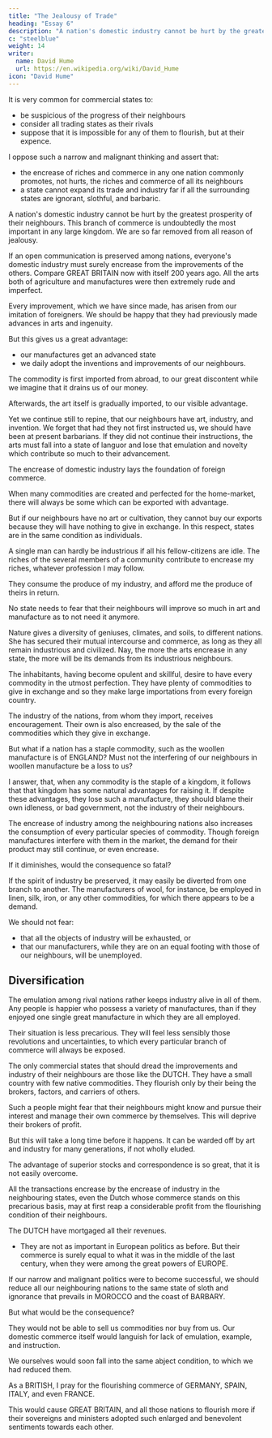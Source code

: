 ```yaml
---
title: "The Jealousy of Trade"
heading: "Essay 6"
description: "A nation's domestic industry cannot be hurt by the greatest prosperity of their neighbours"
c: "steelblue"
weight: 14
writer:
  name: David Hume
  url: https://en.wikipedia.org/wiki/David_Hume
icon: "David Hume"
---
```


<!-- HAVING endeavoured to remove one species of ill-founded jealousy, which is so prevalent among commercial nations, it may not be amiss to mention another, which seems equally groundless. -->

It is very common for commercial states to:
- be suspicious of the progress of their neighbours
- consider all trading states as their rivals
- suppose that it is impossible for any of them to flourish, but at their expence. 

I oppose such a narrow and malignant thinking and assert that:
- the encrease of riches and commerce in any one nation commonly promotes, not hurts, the riches and commerce of all its neighbours
- a state cannot expand its trade and industry far if all the surrounding states are ignorant, slothful, and barbaric.

A nation's domestic industry cannot be hurt by the greatest prosperity of their neighbours. This branch of commerce is undoubtedly the most important in any large kingdom. We are so far removed from all reason of jealousy. 

If an open communication is preserved among nations, everyone's domestic industry must surely  encrease from the improvements of the others. Compare GREAT BRITAIN now with itself 200 years ago. All the arts both of agriculture and manufactures were then extremely rude and imperfect. 

Every improvement, which we have since made, has arisen from our imitation of foreigners. We should be happy that they had previously made advances in arts and ingenuity. 

But this gives us a great advantage:
- our manufactures get an advanced state 
- we daily adopt the inventions and improvements of our neighbours.

The commodity is first imported from abroad, to our great discontent while we imagine that it drains us of our money.

Afterwards, the art itself is gradually imported, to our visible advantage. 

Yet we continue still to repine, that our neighbours have art, industry, and invention. We forget that had they not first instructed us, we should have been at present barbarians. If they did not continue their instructions, the arts must fall into a state of languor and lose that emulation and novelty which contribute so much to their advancement.


The encrease of domestic industry lays the foundation of foreign commerce. 

When many commodities are created and perfected for the home-market, there will always be some which can be exported with advantage.

But if our neighbours have no art or cultivation, they cannot buy our exports because they will have nothing to give in exchange. In this respect, states are in the same condition as individuals. 

A single man can hardly be industrious if all his fellow-citizens are idle. The riches of the several members of a community contribute to encrease my riches, whatever profession I may follow. 

They consume the produce of my industry, and afford me the produce of theirs in return.


No state needs to fear that their neighbours will improve so much in art and manufacture as to not need it anymore. 

Nature gives a diversity of geniuses, climates, and soils, to different nations. She has secured their mutual intercourse and commerce, as long as they all remain industrious and civilized. Nay, the more the arts encrease in any state, the more will be its demands from its industrious neighbours.

The inhabitants, having become opulent and skillful, desire to have every commodity in the utmost perfection. They have plenty of commodities to give in exchange and so they make large importations from every foreign country. 

The industry of the nations, from whom they import, receives encouragement. Their own is also encreased, by the sale of the commodities which they give in exchange.

But what if a nation has a staple commodity, such as the woollen manufacture is of ENGLAND?  Must not the interfering of our neighbours in woollen manufacture be a loss to us?

I answer, that, when any commodity is the staple of a kingdom, it follows that that kingdom has some natural advantages for raising it. If despite these advantages, they lose such a manufacture, they should blame their own idleness, or bad government, not the industry of their neighbours.

The encrease of industry among the neighbouring nations also increases the consumption of every particular species of commodity. Though foreign manufactures interfere with them in the market, the demand for their product may still continue, or even encrease. 

If it diminishes, would the consequence so fatal? 

If the spirit of industry be preserved, it may easily be diverted from one branch to another. The manufacturers of wool, for instance, be employed in linen, silk, iron, or any other commodities, for which there appears to be a demand. 

We should not fear:
- that all the objects of industry will be exhausted, or
- that our manufacturers, while they are on an equal footing with those of our neighbours, will be unemployed. <!-- in danger of wanting employment.  -->


## Diversification

The emulation among rival nations rather keeps industry alive in all of them. Any people is happier who possess a variety of manufactures, than if they enjoyed one single great manufacture in which they are all employed. 

Their situation is less precarious. They will feel less sensibly those revolutions and uncertainties, to which every particular branch of commerce will always be exposed.


The only commercial states that should dread the improvements and industry of their neighbours are those like the DUTCH. They have a small country with few native commodities. They flourish only by their being the brokers, factors, and carriers of others. 

Such a people might fear that their neighbours might know and pursue their interest and manage their own commerce by themselves. This will deprive their brokers of profit. 

But this will take a long time before it happens. It can be warded off by art and industry for many generations, if not wholly eluded. 

The advantage of superior stocks and correspondence is so great, that it is not easily overcome. 

All the transactions encrease by the encrease of industry in the neighbouring states, even the Dutch whose commerce stands on this precarious basis, may at first reap a considerable profit from the flourishing condition of their neighbours. 

The DUTCH have mortgaged all their revenues. 
- They are not as important in European politics as before. But <!--   make not such a figure in political transactions as formerly; but --> their commerce is surely equal to what it was in the middle of the last century, when they were among the great powers of EUROPE.


If our narrow and malignant politics were to become successful, we should reduce all our neighbouring nations to the same state of sloth and ignorance that prevails in MOROCCO and the coast of BARBARY. 

But what would be the consequence? 

They would not be able to sell us commodities nor buy from us. Our domestic commerce itself would languish for lack of emulation, example, and instruction.

We ourselves would soon fall into the same abject condition, to which we had reduced them. 

As a BRITISH, I pray for the flourishing commerce of GERMANY, SPAIN, ITALY, and even FRANCE. 

This would cause GREAT BRITAIN, and all those nations to flourish more if their sovereigns and ministers adopted such enlarged and benevolent sentiments towards each other.

<!-- In the preceding essay, Hume argued that no nation need fear that its supply of money will be depleted by trade. Now he addresses another of the “jealousies” that inhibit free trade, namely, the fear that trading will cause a nation harm insofar as it contributes to the improvement and prosperity of its neighbors. This essay, which made its first appearance some eight years later than the other economic essays, represents the culmination of Hume’s thinking about the mutual benefits of trade or commerce and the undesirability of raising barriers to protect even what might be considered a nation’s “staple” commodities. According to Green and Grose, this essay appeared for the first time in the 1758 edition of the
Essays and Treatises on Several Subjects. Greig points out, however, that both this essay and the one entitled “Of the Coalition of Parties” were printed and paged separately and bound up with later copies of the 1758 edition of the
Essays and Treatises. The actual date of its appearance, therefore, was late 1759 or early 1760. See J. T. Y. Greig, ed.,
The Letters of David Hume (Oxford: Clarendon Press, 1932), 1:272 and 317.]
 -->